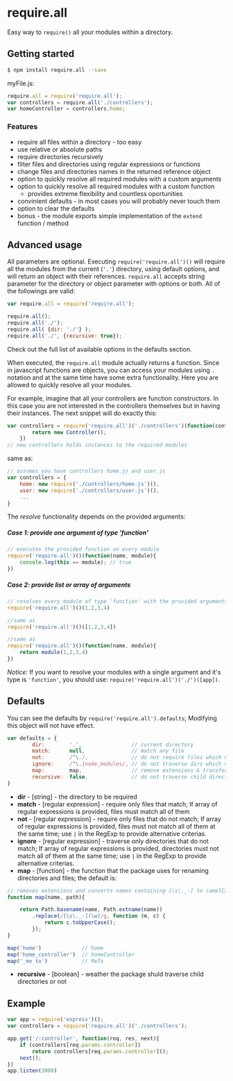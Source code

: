 # require.all
Easy way to `require()` all your modules within a directory.
## Getting started
```sh
$ npm install require.all --save
```
myFile.js:
```js
require.all = require('require.all');
var controllers = require.all('./controllers');
var homeController = controllers.home;
```
### Features
* require all files within a directory - too easy
* use relative or absolute paths
* require directories recursively
* filter files and directories using regular expressions or functions
* change files and directories names in the returned reference object 
* option to quickly resolve all required modules with a custom arguments
* option to quickly resolve all required modules with a custom function
    - provides extreme flexibility and countless oportunities
* convinient defaults - in most cases you will probably never touch them
* option to clear the defaults
* bonus - the module exports simple implementation of the `extend` function / method

## Advanced usage
All parameters are optional. Executing `require('require.all')()` will require all the modules from the current (`'.'`) directory, using default options, and will return an object with their references. `require.all` accepts string parameter for the directory or object parameter with options or both. All of the followings are valid:
```js
var require.all = require('require.all');

require.all();
require.all('./');
require.all( {dir: './'} );
require.all('./', {recursive: true});
```
Check out the full list of available options in the defaults section.

When executed, the `require.all` module actually returns a function. Since in javascript functions are objects, you can access your modules using `.` notation and at the same time have some extra functionality. Here you are allowed to quickly resolve all your modules. 

For example, imagine that all your controllers are function constructors. In this case you are not interested in the controllers themselves but in having their instances. The next snippet will do exactly this:
```js
var controllers = require('require.all')('./controllers')(function(controllerName, Controller){
        return new Controller();
    })
// now controllers holds instances to the required modules
```
same as: 
```js
// assumes you have controllers home.js and user.js
var controllers = {
    home: new require('./controllers/home.js')(),
    user: new require('./controllers/user.js')(),
    ...
}
```
The *resolve* functionality depends on the provided arguments: 
##### Case 1: provide one argument of type 'function'
```js
// executes the provided function on every module
require('require.all')()(function(name, module){
    console.log(this == module); // true
})
```
##### Case 2: provide list or array of arguments
```js
// resolves every module of type 'function' with the provided arguments
require('require.all')()(1,2,3,4)

//same as
require('require.all')()([1,2,3,4])

//same as
require('require.all')()(function(name, module){
    return module(1,2,3,4)
})
```
*Notice:* If you want to resolve your modules with a single argument and it's type is `'function'`, you should use: `require('require.all')('./')([app])`.
## Defaults
You can see the defaults by `require('require.all').defaults`; Modifying this object will not have effect.
```js
var defaults = {
        dir:        '.',                // current directory
        match:      null,               // match any file
        not:        /^\./,              // do not require files which name begins with '.'
        ignore:     /^\.|node_modules/, // do not traverse dirs which name begins with '.'; ignore node_modules
        map:        map,                // remove extensions & transform to camelCased
        recursive:  false,              // do not traverse child directories
}
```
- **dir** - [string] - the directory to be required
- **match** - [regular expression] - require only files that match; If array of regular expressions is provided, files must match all of them
- **not** - [regular expression] - require only files that do not match; If array of regular expressions is provided, files must not match all of them at the same time; use `|` in the RegExp to provide alternative criterias.
- **ignore** - [regular expression] - traverse only directories that do not match; If array of regular expressions is provided, directories must not match all of them at the same time; use `|` in the RegExp to provide alternative criterias.
- **map** - [function] - the function that the package uses for renaming directories and files; the default is:
```js
// removes extensions and converts names containing [\s\._-] to camelCased
function map(name, path){

    return Path.basename(name, Path.extname(name))
        .replace(/[\s\._-](\w)/g, function (m, c) {
            return c.toUpperCase();
        });
}

map('home')             // home
map('home_controller')  // homeController
map('_me to')           // MeTo
```
- **recursive** - [boolean] - weather the package shuld traverse child directories or not

## Example
```js
var app = require('express')();
var controllers = require('require.all')('./controllers');

app.get('/:controller', function(req, res, next){
    if (controllers[req.params.controller])
        return controllers[req.params.controller]();
    next();
})
app.listen(3000)
```